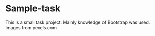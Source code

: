 # Sample-task

This is a small task project.
Mainly knowledge of Bootstrap was used.
Images from pexels.com
